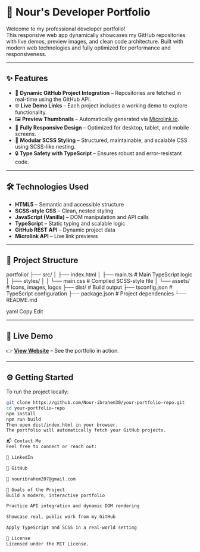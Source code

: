 # 🚀 Nour's Developer Portfolio

Welcome to my professional developer portfolio!  
This responsive web app dynamically showcases my GitHub repositories with live demos, preview images, and clean code architecture. Built with modern web technologies and fully optimized for performance and responsiveness.

---

## ✨ Features

- 🔄 **Dynamic GitHub Project Integration** – Repositories are fetched in real-time using the GitHub API.
- 🌐 **Live Demo Links** – Each project includes a working demo to explore functionality.
- 🖼️ **Preview Thumbnails** – Automatically generated via [Microlink.io](https://microlink.io).
- 📱 **Fully Responsive Design** – Optimized for desktop, tablet, and mobile screens.
- 🎨 **Modular SCSS Styling** – Structured, maintainable, and scalable CSS using SCSS-like nesting.
- 🔒 **Type Safety with TypeScript** – Ensures robust and error-resistant code.

---

## 🛠️ Technologies Used

- **HTML5** – Semantic and accessible structure  
- **SCSS-style CSS** – Clean, nested styling  
- **JavaScript (Vanilla)** – DOM manipulation and API calls  
- **TypeScript** – Static typing and scalable logic  
- **GitHub REST API** – Dynamic project data  
- **Microlink API** – Live link previews  

---

## 📁 Project Structure

portfolio/
├── src/
│ ├── index.html
│ ├── main.ts # Main TypeScript logic
│ ├── styles/
│ │ └── main.css # Compiled SCSS-style file
│ └── assets/ # Icons, images, logos
├── dist/ # Build output
├── tsconfig.json # TypeScript configuration
├── package.json # Project dependencies
└── README.md

yaml
Copy
Edit

---

## 🔗 Live Demo

👉 **[View Website](https://your-live-link.com)** – See the portfolio in action.

---

## ⚙️ Getting Started

To run the project locally:

```bash
git clone https://github.com/Nour-ibrahem30/your-portfolio-repo.git
cd your-portfolio-repo
npm install
npm run build
Then open dist/index.html in your browser.
The portfolio will automatically fetch your GitHub projects.

📬 Contact Me
Feel free to connect or reach out:

💼 LinkedIn

🐙 GitHub

📧 nouribrahem207@gmail.com

🎯 Goals of the Project
Build a modern, interactive portfolio

Practice API integration and dynamic DOM rendering

Showcase real, public work from my GitHub

Apply TypeScript and SCSS in a real-world setting

📄 License
Licensed under the MIT License.
